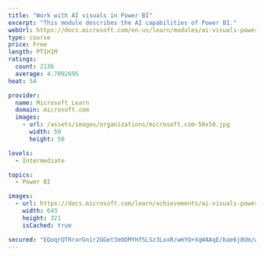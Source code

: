 ```yaml
---
title: "Work with AI visuals in Power BI"
excerpt: "This module describes the AI capabilities of Power BI."
webUrl: https://docs.microsoft.com/en-us/learn/modules/ai-visuals-power-bi/
type: course
price: Free
length: PT1H1M
ratings:
  count: 2136
  average: 4.7092695
heat: 54

provider:
  name: Microsoft Learn
  domain: microsoft.com
  images:
    - url: /assets/images/organizations/microsoft.com-50x50.jpg
      width: 50
      height: 50

levels:
  - Intermediate

topics:
  - Power BI

images:
  - url: https://docs.microsoft.com/learn/achievements/ai-visuals-power-bi-social.png
    width: 643
    height: 321
    isCached: true

secured: "EQoqrQTRrarGnir2GGet3m9DMYHf5LSz3LoxR/wmYQ+XqWAAqE/bae6j8Um/wMzGzEASGTDuy59atZVWh191YkPQnMpCcW20KLkTQJBN3M4C0dmpb/Iw80+aRvI0b6hKR99gl12uT7iZYxg8OYBHybGni+HlJSiPAtE2WyZUQavTltLFYEaJkvH3tGZBxtBbT3W/eKPsi5yfm5VnAdCZ9IWhLkcazUix7/MprcPe6FSbKrLri+bda3CUAuH6FlPIx5BiIz8GTo8w/OuRqqqP4R46+7xHTBMZWcI9QIMJf6t4f4p76i4TkG1OJCTq7oHD+UpDKpjK87BleKvyD6uvEqZiwuTwRzg2dYxc0QOHQqT294wnIIoSuKH+OsSfnTzOBoU9Ibh1F7MHKkdIWxPeykI9Wxbbs9/CsDeqJqD9pYM=;UBg2U72NfylXVIj4P5/HzQ=="
---
```


